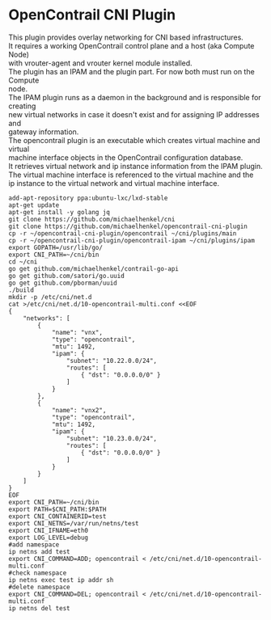# OpenContrail CNI Plugin
This plugin provides overlay networking for CNI based infrastructures.    
It requires a working OpenContrail control plane and a host (aka Compute Node)    
with vrouter-agent and vrouter kernel module installed.    
The plugin has an IPAM and the plugin part. For now both must run on the Compute    
node.    
The IPAM plugin runs as a daemon in the background and is responsible for creating    
new virtual networks in case it doesn't exist and for assigning IP addresses and    
gateway information.    
The opencontrail plugin is an executable which creates virtual machine and virtual    
machine interface objects in the OpenContrail configuration database.    
It retrieves virtual network and ip instance information from the IPAM plugin.    
The virtual machine interface is referenced to the virtual machine and the     
ip instance to the virtual network and virtual machine interface.    

```
add-apt-repository ppa:ubuntu-lxc/lxd-stable
apt-get update
apt-get install -y golang jq
git clone https://github.com/michaelhenkel/cni
git clone https://github.com/michaelhenkel/opencontrail-cni-plugin
cp -r ~/opencontrail-cni-plugin/opencontrail ~/cni/plugins/main
cp -r ~/opencontrail-cni-plugin/opencontrail-ipam ~/cni/plugins/ipam
export GOPATH=/usr/lib/go/
export CNI_PATH=~/cni/bin
cd ~/cni
go get github.com/michaelhenkel/contrail-go-api
go get github.com/satori/go.uuid
go get github.com/pborman/uuid
./build
mkdir -p /etc/cni/net.d
cat >/etc/cni/net.d/10-opencontrail-multi.conf <<EOF
{
    "networks": [
        {
            "name": "vnx",
            "type": "opencontrail",
            "mtu": 1492,
            "ipam": {
                "subnet": "10.22.0.0/24",
                "routes": [
                    { "dst": "0.0.0.0/0" }
                ]
            }
        },
        {
            "name": "vnx2",
            "type": "opencontrail",
            "mtu": 1492,
            "ipam": {
                "subnet": "10.23.0.0/24",
                "routes": [
                    { "dst": "0.0.0.0/0" }
                ]
            }
        }
    ]
}
EOF
export CNI_PATH=~/cni/bin
export PATH=$CNI_PATH:$PATH
export CNI_CONTAINERID=test
export CNI_NETNS=/var/run/netns/test
export CNI_IFNAME=eth0
export LOG_LEVEL=debug
#add namespace
ip netns add test
export CNI_COMMAND=ADD; opencontrail < /etc/cni/net.d/10-opencontrail-multi.conf
#check namespace
ip netns exec test ip addr sh
#delete namespace
export CNI_COMMAND=DEL; opencontrail < /etc/cni/net.d/10-opencontrail-multi.conf
ip netns del test
```
